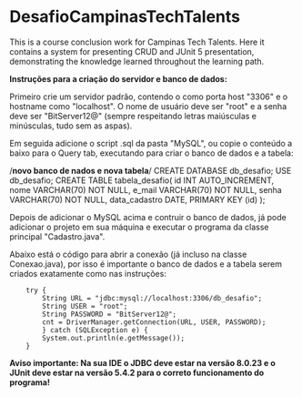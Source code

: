 # DesafioCampinasTechTalents
This is a course conclusion work for Campinas Tech Talents. Here it contains a system for presenting CRUD and JUnit 5 presentation, demonstrating the knowledge learned throughout the learning path.



**Instruções para a criação do servidor e banco de dados:**

Primeiro crie um servidor padrão, contendo o como porta host "3306" e o hostname como "localhost".
O nome de usuário deve ser "root" e a senha deve ser "BitServer12@" (sempre respeitando letras maiúsculas e minúsculas, tudo sem as aspas).

Em seguida adicione o script .sql da pasta "MySQL", ou copie o conteúdo a baixo para o Query tab, executando para criar o banco de dados e a tabela:

/****novo banco de nados e nova tabela****/
CREATE DATABASE db_desafio;
USE db_desafio;
CREATE TABLE tabela_desafio(
id INT AUTO_INCREMENT,
nome VARCHAR(70) NOT NULL,
e_mail VARCHAR(70) NOT NULL,
senha VARCHAR(70) NOT NULL,
data_cadastro DATE,
PRIMARY KEY (id)
);

Depois de adicionar o MySQL acima e contruir o banco de dados, já pode adicionar o projeto em sua máquina e executar o programa da classe principal "Cadastro.java".

Abaixo está o código para abrir a conexão (já incluso na classe Conexao.java), por isso é importante o banco de dados e a tabela serem criados exatamente como nas instruções:

        try {
            String URL = "jdbc:mysql://localhost:3306/db_desafio";
            String USER = "root";
            String PASSWORD = "BitServer12@";
            cnt = DriverManager.getConnection(URL, USER, PASSWORD);
            } catch (SQLException e) {
            System.out.println(e.getMessage());
        }            
            
**Aviso importante: Na sua IDE o JDBC deve estar na versão 8.0.23 e o JUnit deve estar na versão 5.4.2 para o correto funcionamento do programa!**
